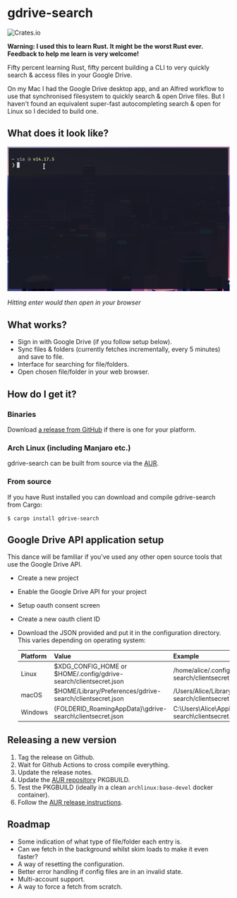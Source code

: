 # gdrive-search

![Crates.io](https://img.shields.io/crates/v/gdrive-search)

**Warning: I used this to learn Rust. It might be the worst Rust ever.
Feedback to help me learn is very welcome!**

Fifty percent learning Rust, fifty percent building a CLI to very quickly
search & access files in your Google Drive.

On my Mac I had the Google Drive desktop app, and an Alfred workflow to use
that synchronised filesystem to quickly search & open Drive files. But I
haven't found an equivalent super-fast autocompleting search & open for Linux
so I decided to build one.

## What does it look like?

![demo](docs/gdrive_search_demo.gif)

_Hitting enter would then open in your browser_

## What works?

 - Sign in with Google Drive (if you follow setup below).
 - Sync files & folders (currently fetches incrementally, every 5 minutes) and
   save to file.
 - Interface for searching for file/folders.
 - Open chosen file/folder in your web browser.

## How do I get it?

### Binaries

Download [a release from GitHub](https://github.com/jalada/gdrive-search/releases)
if there is one for your platform.

### Arch Linux (including Manjaro etc.)

gdrive-search can be built from source via the
[AUR](https://aur.archlinux.org/packages/gdrive-search/).

### From source

If you have Rust installed you can download and compile gdrive-search from
Cargo:

```
$ cargo install gdrive-search
```

## Google Drive API application setup

This dance will be familiar if you've used any other open source tools that
use the Google Drive API.

 - Create a new project
 - Enable the Google Drive API for your project
 - Setup oauth consent screen
 - Create a new oauth client ID
 - Download the JSON provided and put it in the configuration directory. This
   varies depending on operating system:
   
   |Platform | Value                                                             | Example                                                      |
   |---------|-----------------------------------                                |--------------------------------------------------------------|
   |Linux    | $XDG_CONFIG_HOME or $HOME/.config/gdrive-search/clientsecret.json | /home/alice/.config/gdrive-search/clientsecret.json              |
   |macOS    | $HOME/Library/Preferences/gdrive-search/clientsecret.json         | /Users/Alice/Library/Preferences/gdrive-search/clientsecret.json |
   |Windows  | {FOLDERID_RoamingAppData}\gdrive-search\clientsecret.json         | C:\Users\Alice\AppData\Roaming\gdrive-search\clientsecret.json   |

## Releasing a new version

1. Tag the release on Github.
2. Wait for Github Actions to cross compile everything.
3. Update the release notes.
4. Update the [AUR repository](https://aur.archlinux.org/packages/gdrive-search/)
   PKGBUILD.
5. Test the PKGBUILD (ideally in a clean `archlinux:base-devel` docker
   container).
6. Follow the [AUR release instructions](https://wiki.archlinux.org/title/AUR_submission_guidelines#Publishing_new_package_content).

## Roadmap

 - Some indication of what type of file/folder each entry is.
 - Can we fetch in the background whilst skim loads to make it even faster?
 - A way of resetting the configuration.
 - Better error handling if config files are in an invalid state.
 - Multi-account support.
 - A way to force a fetch from scratch.
